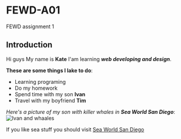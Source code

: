 # FEWD-A01
FEWD assignment 1

## Introduction 
Hi guys My name is **Kate** I'am learning __*web developing and design*__.

**These are some things I lake to do**:
  * Learning programing 
  * Do my homework 
  * Spend time with my son __Ivan__
  * Travel with my boyfriend **Tim**
  
  *Here's a picture of my son with killer whales in* __*Sea World San Diego*__: 
 ![Ivan and whaales](https://user-images.githubusercontent.com/36007263/35755984-550553c4-081e-11e8-8b92-94a305f0ecfc.jpg)

If you like sea stuff you should visit [Sea World San Diego](https://www.seaworld.com)
